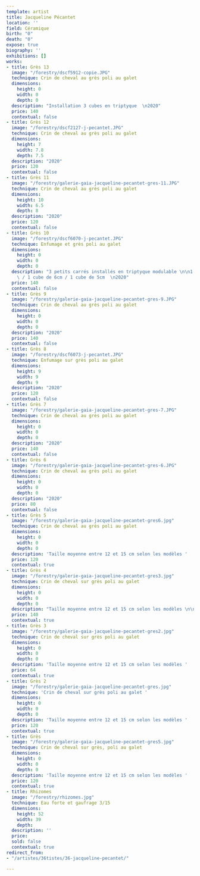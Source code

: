 ```yaml
---
template: artist
title: Jacqueline Pécantet
location: ''
field: Céramique
birth: "0"
death: "0"
expose: true
biography: ''
exhibitions: []
works:
- title: Grès 13
  image: "/forestry/dscf5912-copie.JPG"
  technique: Crin de cheval au grès poli au galet
  dimensions:
    height: 0
    width: 0
    depth: 0
  description: "Installation 3 cubes en triptyque  \n2020"
  price: 140
  contextual: false
- title: Grès 12
  image: "/forestry/dscf2127-j-pecantet.JPG"
  technique: Crin de cheval au grès poli au galet
  dimensions:
    height: 7
    width: 7.8
    depth: 7.5
  description: "2020"
  price: 120
  contextual: false
- title: Grès 11
  image: "/forestry/galerie-gaia-jacqueline-pecantet-gres-11.JPG"
  technique: Crin de cheval au grès poli au galet
  dimensions:
    height: 10
    width: 6.5
    depth: 8
  description: "2020"
  price: 120
  contextual: false
- title: Grès 10
  image: "/forestry/dscf6070-j-pecantet.JPG"
  technique: Enfumage et grès poli au galet
  dimensions:
    height: 0
    width: 0
    depth: 0
  description: "3 petits carrés installés en triptyque modulable \n\n1 cube de 7cm
    \ / 1 cube de 6cm / 1 cube de 5cm  \n2020"
  price: 140
  contextual: false
- title: Grès 9
  image: "/forestry/galerie-gaia-jacqueline-pecantet-gres-9.JPG"
  technique: Crin de cheval au grès poli au galet
  dimensions:
    height: 0
    width: 0
    depth: 0
  description: "2020"
  price: 140
  contextual: false
- title: Grès 8
  image: "/forestry/dscf6073-j-pecantet.JPG"
  technique: Enfumage sur grès poli au galet
  dimensions:
    height: 9
    width: 9
    depth: 9
  description: "2020"
  price: 120
  contextual: false
- title: Grès 7
  image: "/forestry/galerie-gaia-jacqueline-pecantet-gres-7.JPG"
  technique: Crin de cheval au grès poli au galet
  dimensions:
    height: 0
    width: 0
    depth: 0
  description: "2020"
  price: 140
  contextual: false
- title: Grès 6
  image: "/forestry/galerie-gaia-jacqueline-pecantet-gres-6.JPG"
  technique: Crin de cheval au grès poli au galet
  dimensions:
    height: 0
    width: 0
    depth: 0
  description: "2020"
  price: 80
  contextual: false
- title: Grès 5
  image: "/forestry/galerie-gaia-jacqueline-pecantet-gres6.jpg"
  technique: Crin de cheval au grès poli au galet
  dimensions:
    height: 0
    width: 0
    depth: 0
  description: 'Taille moyenne entre 12 et 15 cm selon les modèles '
  price: 120
  contextual: true
- title: Grès 4
  image: "/forestry/galerie-gaia-jacqueline-pecantet-gres3.jpg"
  technique: Crin de cheval sur grès poli au galet
  dimensions:
    height: 0
    width: 0
    depth: 0
  description: "Taille moyenne entre 12 et 15 cm selon les modèles \n\nVendu par lot"
  price: 140
  contextual: true
- title: Grès 3
  image: "/forestry/galerie-gaia-jacqueline-pecantet-gres2.jpg"
  technique: Crin de cheval sur grès poli au galet
  dimensions:
    height: 0
    width: 0
    depth: 0
  description: 'Taille moyenne entre 12 et 15 cm selon les modèles '
  price: 64
  contextual: true
- title: Grès 2
  image: "/forestry/galerie-gaia-jacqueline-pecantet-gres.jpg"
  technique: 'Crin de cheval sur grès poli au galet '
  dimensions:
    height: 0
    width: 0
    depth: 0
  description: 'Taille moyenne entre 12 et 15 cm selon les modèles '
  price: 120
  contextual: true
- title: Grès
  image: "/forestry/galerie-gaia-jacqueline-pecantet-gres5.jpg"
  technique: Crin de cheval sur grès, poli au galet
  dimensions:
    height: 0
    width: 0
    depth: 0
  description: 'Taille moyenne entre 12 et 15 cm selon les modèles '
  price: 120
  contextual: true
- title: Rhizomes
  image: "/forestry/rhizomes.jpg"
  technique: Eau forte et gaufrage 3/15
  dimensions:
    height: 52
    width: 39
    depth: 
  description: ''
  price: 
  sold: false
  contextual: true
redirect_from:
- "/artistes/36tistes/36-jacqueline-pecantet/"

---
```

